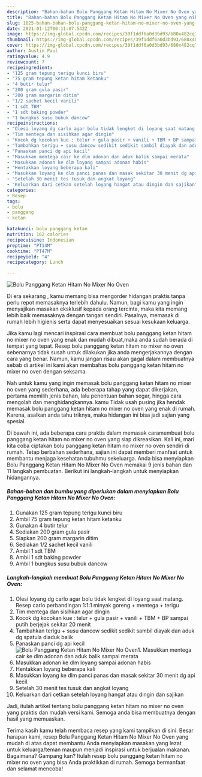 ```yaml
---
description: "Bahan-bahan Bolu Panggang Ketan Hitam No Mixer No Oven yang nikmat Untuk Jualan"
title: "Bahan-bahan Bolu Panggang Ketan Hitam No Mixer No Oven yang nikmat Untuk Jualan"
slug: 1025-bahan-bahan-bolu-panggang-ketan-hitam-no-mixer-no-oven-yang-nikmat-untuk-jualan
date: 2021-01-12T00:11:07.542Z
image: https://img-global.cpcdn.com/recipes/39f1ddf6a0d3bd93/680x482cq70/bolu-panggang-ketan-hitam-no-mixer-no-oven-foto-resep-utama.jpg
thumbnail: https://img-global.cpcdn.com/recipes/39f1ddf6a0d3bd93/680x482cq70/bolu-panggang-ketan-hitam-no-mixer-no-oven-foto-resep-utama.jpg
cover: https://img-global.cpcdn.com/recipes/39f1ddf6a0d3bd93/680x482cq70/bolu-panggang-ketan-hitam-no-mixer-no-oven-foto-resep-utama.jpg
author: Austin Paul
ratingvalue: 4.9
reviewcount: 7
recipeingredient:
- "125 gram tepung terigu kunci biru"
- "75 gram tepung ketan hitam ketanku"
- "4 butir telur"
- "200 gram gula pasir"
- "200 gram margarin ditim"
- "1/2 sachet kecil vanili"
- "1 sdt TBM"
- "1 sdt baking powder"
- "1 bungkus susu bubuk dancow"
recipeinstructions:
- "Olesi loyang dg carlo agar bolu tidak lengket di loyang saat matang. Resep carlo perbandingan 1:1:1 minyak goreng + mentega + terigu"
- "Tim mentega dan sisihkan agar dingin"
- "Kocok dg kocokan kue : telur + gula pasir + vanili + TBM + BP sampai putih berjejak sekitar 20 menit"
- "Tambahkan terigu + susu dancow sedikit sedikit sambil diayak dan aduk dg spatula diaduk balik"
- "Panaskan panci dg api kecil"
- "Masukkan mentega cair ke dlm adonan dan aduk balik sampai merata"
- "Masukkan adonan ke dlm loyang sampai adonan habis"
- "Hentakkan loyang beberapa kali"
- "Masukkan loyang ke dlm panci panas dan masak sekitar 30 menit dg api kecil."
- "Setelah 30 menit tes tusuk dan angkat loyang"
- "Keluarkan dari cetkan setelah loyang hangat atau dingin dan sajikan"
categories:
- Resep
tags:
- bolu
- panggang
- ketan

katakunci: bolu panggang ketan 
nutrition: 162 calories
recipecuisine: Indonesian
preptime: "PT14M"
cooktime: "PT47M"
recipeyield: "4"
recipecategory: Lunch

---
```



![Bolu Panggang Ketan Hitam No Mixer No Oven](https://img-global.cpcdn.com/recipes/39f1ddf6a0d3bd93/680x482cq70/bolu-panggang-ketan-hitam-no-mixer-no-oven-foto-resep-utama.jpg)

Di era  sekarang , kamu memang bisa mengorder hidangan praktis tanpa perlu repot memasaknya terlebih dahulu. Namun, bagi kamu yang ingin menyajikan masakan eksklusif kepada orang tercinta, maka kita memang lebih baik memasaknya dengan tangan sendiri. Pasalnya, memasak di rumah lebih higienis serta dapat menyesuaikan sesuai kesukaan keluarga.

Jika kamu lagi mencari inspirasi cara membuat bolu panggang ketan hitam no mixer no oven yang enak dan mudah dibuat,maka anda sudah berada di tempat yang tepat. Resep bolu panggang ketan hitam no mixer no oven  sebenarnya tidak susah untuk dilakukan jika anda mengerjakannya dengan cara yang benar. Namun, kamu jangan risau akan gagal dalam membuatnya 
sebab di artikel ini kami akan membahas bolu panggang ketan hitam no mixer no oven dengan seksama.  



Nah untuk kamu yang ingin memasak bolu panggang ketan hitam no mixer no oven yang sederhana, ada beberapa tahap yang dapat dikerjakan, pertama memilih jenis bahan, lalu penentuan bahan segar, hingga cara mengolah dan menghidangkannya. kamu Tidak usah pusing jika hendak memasak bolu panggang ketan hitam no mixer no oven yang enak di rumah. Karena, asalkan anda  tahu triknya, maka hidangan ini bisa jadi sajian yang spesial.

Di bawah ini, ada beberapa cara praktis  dalam memasak caramembuat bolu panggang ketan hitam no mixer no oven yang siap dikreasikan. Kali ini, mari kita coba ciptakan bolu panggang ketan hitam no mixer no oven sendiri di rumah. Tetap berbahan sederhana, sajian ini dapat memberi manfaat untuk membantu menjaga kesehatan tubuhmu sekeluarga. Anda bisa menyiapkan Bolu Panggang Ketan Hitam No Mixer No Oven memakai 9 jenis bahan dan 11 langkah pembuatan. Berikut ini langkah-langkah untuk menyiapkan hidangannya.

<!--inarticleads1-->

##### Bahan-bahan dan bumbu yang diperlukan dalam menyiapkan Bolu Panggang Ketan Hitam No Mixer No Oven:

1. Gunakan 125 gram tepung terigu kunci biru
1. Ambil 75 gram tepung ketan hitam ketanku
1. Gunakan 4 butir telur
1. Sediakan 200 gram gula pasir
1. Siapkan 200 gram margarin ditim
1. Sediakan 1/2 sachet kecil vanili
1. Ambil 1 sdt TBM
1. Ambil 1 sdt baking powder
1. Ambil 1 bungkus susu bubuk dancow




<!--inarticleads2-->

##### Langkah-langkah membuat Bolu Panggang Ketan Hitam No Mixer No Oven:

1. Olesi loyang dg carlo agar bolu tidak lengket di loyang saat matang. Resep carlo perbandingan 1:1:1 minyak goreng + mentega + terigu
1. Tim mentega dan sisihkan agar dingin
1. Kocok dg kocokan kue : telur + gula pasir + vanili + TBM + BP sampai putih berjejak sekitar 20 menit
1. Tambahkan terigu + susu dancow sedikit sedikit sambil diayak dan aduk dg spatula diaduk balik
1. Panaskan panci dg api kecil
<img src="https://img-global.cpcdn.com/steps/a6e3128c22cd9db6/160x128cq70/bolu-panggang-ketan-hitam-no-mixer-no-oven-langkah-memasak-5-foto.jpg" alt="Bolu Panggang Ketan Hitam No Mixer No Oven">1. Masukkan mentega cair ke dlm adonan dan aduk balik sampai merata
1. Masukkan adonan ke dlm loyang sampai adonan habis
1. Hentakkan loyang beberapa kali
1. Masukkan loyang ke dlm panci panas dan masak sekitar 30 menit dg api kecil.
1. Setelah 30 menit tes tusuk dan angkat loyang
1. Keluarkan dari cetkan setelah loyang hangat atau dingin dan sajikan




Jadi, itulah artikel tentang  bolu panggang ketan hitam no mixer no oven  yang praktis dan mudah versi kami. Semoga anda bisa membuatnya dengan hasil yang memuaskan. 

Terima kasih kamu telah membaca resep yang kami tampilkan di sini. Besar harapan kami, resep  Bolu Panggang Ketan Hitam No Mixer No Oven yang mudah di atas dapat membantu Anda menyiapkan masakan yang lezat untuk keluarga/teman maupun menjadi inspirasi untuk berjualan makanan. Bagaimana? Gampang kan? Itulah resep bolu panggang ketan hitam no mixer no oven yang bisa Anda praktikkan di rumah. Semoga bermanfaat dan selamat mencoba!

